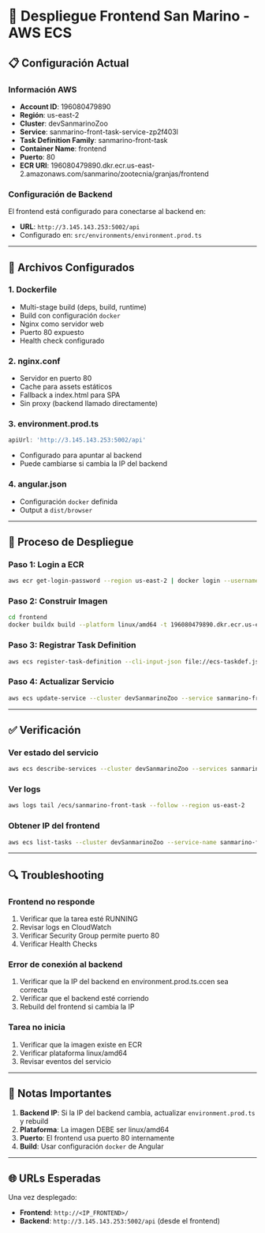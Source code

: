 # 🚀 Despliegue Frontend San Marino - AWS ECS

## 📋 Configuración Actual

### Información AWS
- **Account ID**: 196080479890
- **Región**: us-east-2
- **Cluster**: devSanmarinoZoo
- **Service**: sanmarino-front-task-service-zp2f403l
- **Task Definition Family**: sanmarino-front-task
- **Container Name**: frontend
- **Puerto**: 80
- **ECR URI**: 196080479890.dkr.ecr.us-east-2.amazonaws.com/sanmarino/zootecnia/granjas/frontend

### Configuración de Backend
El frontend está configurado para conectarse al backend en:
- **URL**: `http://3.145.143.253:5002/api`
- Configurado en: `src/environments/environment.prod.ts`

---

## 🔧 Archivos Configurados

### 1. Dockerfile
- Multi-stage build (deps, build, runtime)
- Build con configuración `docker`
- Nginx como servidor web
- Puerto 80 expuesto
- Health check configurado

### 2. nginx.conf
- Servidor en puerto 80
- Cache para assets estáticos
- Fallback a index.html para SPA
- Sin proxy (backend llamado directamente)

### 3. environment.prod.ts
```typescript
apiUrl: 'http://3.145.143.253:5002/api'
```
- Configurado para apuntar al backend
- Puede cambiarse si cambia la IP del backend

### 4. angular.json
- Configuración `docker` definida
- Output a `dist/browser`

---

## 🚀 Proceso de Despliegue

### Paso 1: Login a ECR
```bash
aws ecr get-login-password --region us-east-2 | docker login --username AWS --password-stdin 196080479890.dkr.ecr.us-east-2.amazonaws.com
```

### Paso 2: Construir Imagen
```bash
cd frontend
docker buildx build --platform linux/amd64 -t 196080479890.dkr.ecr.us-east-2.amazonaws.com/sanmarino/zootecnia/granjas/frontend:latest --push .
```

### Paso 3: Registrar Task Definition
```bash
aws ecs register-task-definition --cli-input-json file://ecs-taskdef.json --region us-east-2
```

### Paso 4: Actualizar Servicio
```bash
aws ecs update-service --cluster devSanmarinoZoo --service sanmarino-front-task-service-zp2f403l --task-definition sanmarino-front-task --force-new-deployment --region us-east-2
```

---

## ✅ Verificación

### Ver estado del servicio
```bash
aws ecs describe-services --cluster devSanmarinoZoo --services sanmarino-front-task-service-zp2f403l --region us-east-2
```

### Ver logs
```bash
aws logs tail /ecs/sanmarino-front-task --follow --region us-east-2
```

### Obtener IP del frontend
```bash
aws ecs list-tasks --cluster devSanmarinoZoo --service-name sanmarino-front-task-service-zp2f403l --region us-east-2 --desired-status RUNNING
```

---

## 🔍 Troubleshooting

### Frontend no responde
1. Verificar que la tarea esté RUNNING
2. Revisar logs en CloudWatch
3. Verificar Security Group permite puerto 80
4. Verificar Health Checks

### Error de conexión al backend
1. Verificar que la IP del backend en environment.prod.ts.ccen sea correcta
2. Verificar que el backend esté corriendo
3. Rebuild del frontend si cambia la IP

### Tarea no inicia
1. Verificar que la imagen existe en ECR
2. Verificar plataforma linux/amd64
3. Revisar eventos del servicio

---

## 📝 Notas Importantes

1. **Backend IP**: Si la IP del backend cambia, actualizar `environment.prod.ts` y rebuild
2. **Plataforma**: La imagen DEBE ser linux/amd64
3. **Puerto**: El frontend usa puerto 80 internamente
4. **Build**: Usar configuración `docker` de Angular

---

## 🌐 URLs Esperadas

Una vez desplegado:
- **Frontend**: `http://<IP_FRONTEND>/`
- **Backend**: `http://3.145.143.253:5002/api` (desde el frontend)

